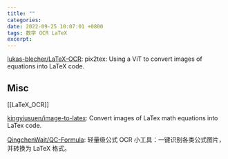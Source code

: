 ```yaml
---
title: ""
categories: 
date: 2022-09-25 10:07:01 +0800
tags: 数学 OCR LaTeX
excerpt: 
---
```



[lukas-blecher/LaTeX-OCR](https://github.com/lukas-blecher/LaTeX-OCR): pix2tex: Using a ViT to convert images of equations into LaTeX code.



## Misc

[[LaTeX_OCR]]

[kingyiusuen/image-to-latex](https://github.com/kingyiusuen/image-to-latex): Convert images of LaTex math equations into LaTex code.

[QingchenWait/QC-Formula](https://github.com/QingchenWait/QC-Formula): 轻量级公式 OCR 小工具：一键识别各类公式图片，并转换为 LaTeX 格式。



